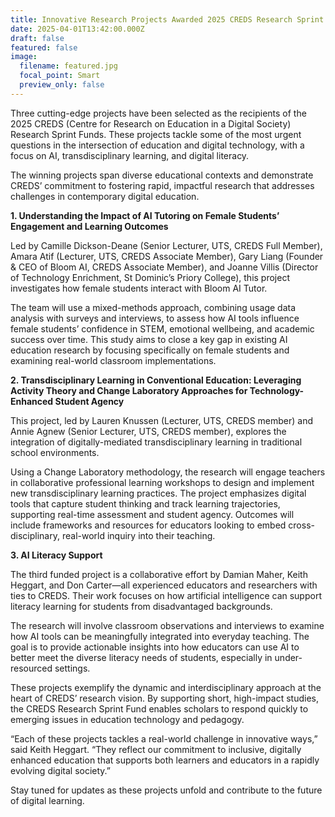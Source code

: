 ```yaml
---
title: Innovative Research Projects Awarded 2025 CREDS Research Sprint Funding
date: 2025-04-01T13:42:00.000Z
draft: false
featured: false
image:
  filename: featured.jpg
  focal_point: Smart
  preview_only: false
---
```

Three cutting-edge projects have been selected as the recipients of the 2025 CREDS (Centre for Research on Education in a Digital Society) Research Sprint Funds. These projects tackle some of the most urgent questions in the intersection of education and digital technology, with a focus on AI, transdisciplinary learning, and digital literacy.

The winning projects span diverse educational contexts and demonstrate CREDS’ commitment to fostering rapid, impactful research that addresses challenges in contemporary digital education.

**1. Understanding the Impact of AI Tutoring on Female Students’ Engagement and Learning Outcomes**

Led by Camille Dickson-Deane (Senior Lecturer, UTS, CREDS Full Member), Amara Atif (Lecturer, UTS, CREDS Associate Member), Gary Liang (Founder & CEO of Bloom AI, CREDS Associate Member), and Joanne Villis (Director of Technology Enrichment, St Dominic’s Priory College), this project investigates how female students interact with Bloom AI Tutor.

The team will use a mixed-methods approach, combining usage data analysis with surveys and interviews, to assess how AI tools influence female students’ confidence in STEM, emotional wellbeing, and academic success over time. This study aims to close a key gap in existing AI education research by focusing specifically on female students and examining real-world classroom implementations.

**2. Transdisciplinary Learning in Conventional Education: Leveraging Activity Theory and Change Laboratory Approaches for Technology-Enhanced Student Agency**

This project, led by Lauren Knussen (Lecturer, UTS, CREDS member) and Annie Agnew (Senior Lecturer, UTS, CREDS member), explores the integration of digitally-mediated transdisciplinary learning in traditional school environments.

Using a Change Laboratory methodology, the research will engage teachers in collaborative professional learning workshops to design and implement new transdisciplinary learning practices. The project emphasizes digital tools that capture student thinking and track learning trajectories, supporting real-time assessment and student agency. Outcomes will include frameworks and resources for educators looking to embed cross-disciplinary, real-world inquiry into their teaching.

**3. AI Literacy Support**

The third funded project is a collaborative effort by Damian Maher, Keith Heggart, and Don Carter—all experienced educators and researchers with ties to CREDS. Their work focuses on how artificial intelligence can support literacy learning for students from disadvantaged backgrounds.

The research will involve classroom observations and interviews to examine how AI tools can be meaningfully integrated into everyday teaching. The goal is to provide actionable insights into how educators can use AI to better meet the diverse literacy needs of students, especially in under-resourced settings.

These projects exemplify the dynamic and interdisciplinary approach at the heart of CREDS’ research vision. By supporting short, high-impact studies, the CREDS Research Sprint Fund enables scholars to respond quickly to emerging issues in education technology and pedagogy.

“Each of these projects tackles a real-world challenge in innovative ways,” said Keith Heggart. “They reflect our commitment to inclusive, digitally enhanced education that supports both learners and educators in a rapidly evolving digital society.”

Stay tuned for updates as these projects unfold and contribute to the future of digital learning.
